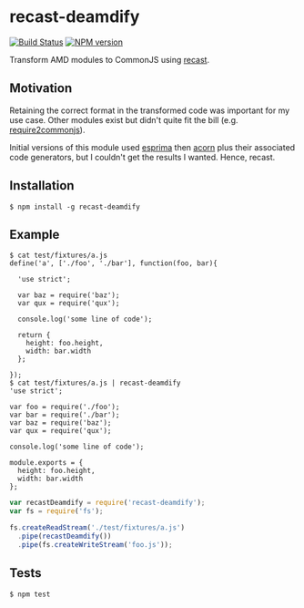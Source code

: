 # recast-deamdify

[![Build Status](https://travis-ci.org/tanem/recast-deamdify.png?branch=master)](https://travis-ci.org/tanem/recast-deamdify)
[![NPM version](https://badge.fury.io/js/recast-deamdify.svg)](http://badge.fury.io/js/recast-deamdify)

Transform AMD modules to CommonJS using [recast](https://github.com/benjamn/recast).

## Motivation

Retaining the correct format in the transformed code was important for my use case. Other modules exist but didn't quite fit the bill (e.g. [require2commonjs](https://github.com/villadora/require2commonjs)).

Initial versions of this module used [esprima](https://github.com/jquery/esprima) then [acorn](https://github.com/marijnh/acorn) plus their associated code generators, but I couldn't get the results I wanted. Hence, recast.

## Installation

```
$ npm install -g recast-deamdify
```

## Example

```
$ cat test/fixtures/a.js
define('a', ['./foo', './bar'], function(foo, bar){

  'use strict';

  var baz = require('baz');
  var qux = require('qux');

  console.log('some line of code');

  return {
    height: foo.height,
    width: bar.width
  };

});
$ cat test/fixtures/a.js | recast-deamdify
'use strict';

var foo = require('./foo');
var bar = require('./bar');
var baz = require('baz');
var qux = require('qux');

console.log('some line of code');

module.exports = {
  height: foo.height,
  width: bar.width
};
```

```js
var recastDeamdify = require('recast-deamdify');
var fs = require('fs');

fs.createReadStream('./test/fixtures/a.js')
  .pipe(recastDeamdify())
  .pipe(fs.createWriteStream('foo.js'));
```

## Tests

```
$ npm test
```
